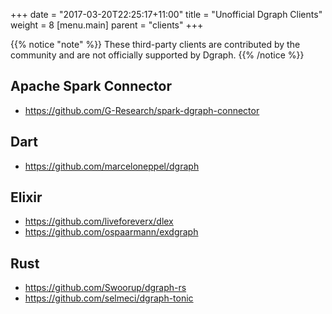 +++
date = "2017-03-20T22:25:17+11:00"
title = "Unofficial Dgraph Clients"
weight = 8
[menu.main]
    parent = "clients"
+++

{{% notice "note" %}}
These third-party clients are contributed by the community and are not officially supported by Dgraph.
{{% /notice %}}


## Apache Spark Connector

- https://github.com/G-Research/spark-dgraph-connector

## Dart

- https://github.com/marceloneppel/dgraph

## Elixir

- https://github.com/liveforeverx/dlex
- https://github.com/ospaarmann/exdgraph

## Rust

- https://github.com/Swoorup/dgraph-rs
- https://github.com/selmeci/dgraph-tonic




